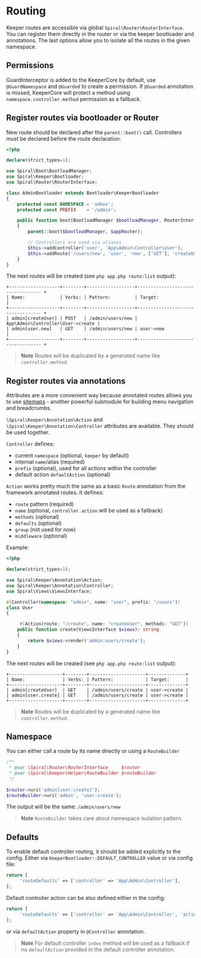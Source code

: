 # Routing

Keeper routes are accessible via global `Spiral\Router\RouterInterface`. You can register them directly in the router
or via the keeper bootloader and annotations. The last options allow you to isolate all the routes in the given namespace.

## Permissions

GuardInterceptor is added to the KeeperCore by default, use `@GuardNamespace` and `@Guarded` to create a permission.
If `@Guarded` annotation is missed, KeeperCore will protect a method using `namespace.controller.method` permission
as a fallback.

## Register routes via bootloader or Router

New route should be declared after the `parent::boot()` call. Controllers must be declared before the route declaration:

```php
<?php

declare(strict_types=1);

use Spiral\Boot\BootloadManager;
use Spiral\Keeper\Bootloader;
use Spiral\Router\RouterInterface;

class AdminBootloader extends Bootloader\KeeperBootloader
{
    protected const NAMESPACE = 'admin';
    protected const PREFIX    = '/admin';

    public function boot(BootloadManager $bootloadManager, RouterInterface $appRouter): void
    {
        parent::boot($bootloadManager, $appRouter);

        // Controllers are used via aliases
        $this->addController('user', 'App\Admin\Controller\User');
        $this->addRoute('/users/new', 'user', 'new', ['GET'], 'createUser');
    }
}
```

The next routes will be created (see `php app.php route:list` output):

```
+-------------------+--------+------------------+---------------------------------- +
| Name:             | Verbs: | Pattern:         | Target:                           |
+-------------------+--------+------------------+---------------------------------- +
| admin[createUser] | POST   | /admin/users/new | App\Admin\Controller\User->create |
| admin[user.new]   | GET    | /admin/users/new | user->new                         |
+-------------------+--------+------------------+---------------------------------- +
```

> **Note**
> Routes will be duplicated by a generated name like `controller.method`.

## Register routes via annotations

Attributes are a more convenient way because annotated routes allows you to use [sitemaps](../keeper/sitemap.md) - another
powerful submodule for building menu navigation and breadcrumbs.

`\Spiral\Keeper\Annotation\Action` and `\Spiral\Keeper\Annotation\Controller` attributes are available. They should be
used together.

`Controller` defines:

- current `namespace` (optional, `keeper` by default)
- internal `name`/alias (required)
- `prefix` (optional), used for all actions within the controller
- default action `defaultAction` (optional)

`Action` works pretty much the same as a basic `Route` annotation from the framework annotated routes. It defines:

- `route` pattern (required)
- `name` (optional, `controller.action` will be used as a fallback)
- `methods` (optional)
- `defaults` (optional)
- `group` (not used for now)
- `middleware` (optional)

Example:

```php
<?php

declare(strict_types=1);

use Spiral\Keeper\Annotation\Action;
use Spiral\Keeper\Annotation\Controller;
use Spiral\Views\ViewsInterface;

#[Controller(namespace: "admin", name: "user", prefix: "/users")]
class User
{

     #[Action(route: "/create", name: "createUser", methods: "GET")]
    public function create(ViewsInterface $views): string
    {
        return $views->render('admin:users/create');
    }
}
``` 

The next routes will be created (see `php app.php route:list` output):

```
+--------------------+--------+---------------------+--------------+
| Name:              | Verbs: | Pattern:            | Target:      |
+--------------------+--------+---------------------+--------------+
| admin[createUser]  | GET    | /admin/users/create | user->create |
| admin[user.create] | GET    | /admin/users/create | user->create |
+--------------------+--------+---------------------+--------------+
```

> **Note**
> Routes will be duplicated by a generated name like `controller.method`.

## Namespace

You can either call a route by its name directly or using a `RouteBuilder`

```php
/**
 * @var \Spiral\Router\RouterInterface     $router 
 * @var \Spiral\Keeper\Helper\RouteBuilder $routeBuilder
 */
 
$router->uri('admin[user.create]');
$routeBuilder->uri('admin', 'user.create');
```

The output will be the same: `/admin/users/new`

> **Note**
> `RouteBuilder` takes care about namespace isolation pattern.

## Defaults

To enable default controller routing, it should be added explicitly to the config.
Either via `KeeperBootloader::DEFAULT_CONTROLLER` value or via config file:

```php
return [
     'routeDefaults' => ['controller' => 'App\Admin\Controller'],
];
```

Default controller action can be also defined either in the config:

```php
return [
     'routeDefaults' => ['controller' => 'App\Admin\Controller', 'action' => 'list'],
];
```

or via `defaultAction` property in `@Controller` annotation.

> **Note**
> For default controller `index` method will be used as a fallback if no `defaultAction` provided in the default
> controller annotation.
